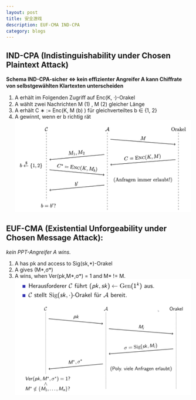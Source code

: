 ```yaml
---
layout: post
title: 安全游戏
description: EUF-CMA IND-CPA
category: blogs
---
```

## IND-CPA (Indistinguishability under Chosen Plaintext Attack)
**Schema IND-CPA-sicher ⇔ kein eﬃzienter Angreifer A kann Chiﬀrate von selbstgewählten Klartexten unterscheiden**
1. A erhält im Folgenden Zugriﬀ auf Enc(K, ·)-Orakel
2. A wählt zwei Nachrichten M (1) , M (2) gleicher Länge 
3. A erhält C ∗ := Enc(K, M (b) ) für gleichverteiltes b ∈ {1, 2} 
4. A gewinnt, wenn er b richtig rät
![alt text](/resources/postImage/SecurityGames/Screenshot&#32;2019-07-26&#32;at&#32;00.49.53.png)

## EUF-CMA (Existential Unforgeability under Chosen Message Attack):
_kein PPT-Angreifer A wins._
1. A has pk and access to Sig(sk,*)-Orakel
2. A gives (M*,σ*)
3. A wins, when Ver(pk,M*,σ*) = 1 and M* != M.
![alt text](/resources/postImage/SecurityGames/EUF-CMA.png)


[Yange]:    http://camscofie.github.io  "Yange"
